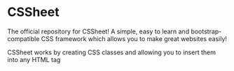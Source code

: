 # CSSheet
The official repository for CSSheet! A simple, easy to learn and bootstrap-compatible CSS framework which allows you to make great websites easily!

CSSheet works by creating CSS classes and allowing you to insert them into any HTML tag